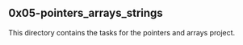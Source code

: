 ## 0x05-pointers_arrays_strings
This directory contains the tasks for the pointers and arrays project.
